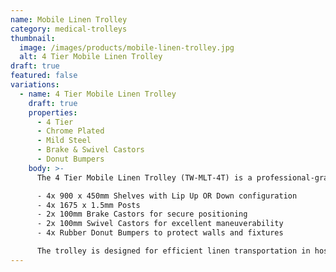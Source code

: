 ```yaml
---
name: Mobile Linen Trolley
category: medical-trolleys
thumbnail: 
  image: /images/products/mobile-linen-trolley.jpg
  alt: 4 Tier Mobile Linen Trolley
draft: true
featured: false
variations:
  - name: 4 Tier Mobile Linen Trolley
    draft: true
    properties:
      - 4 Tier
      - Chrome Plated
      - Mild Steel
      - Brake & Swivel Castors
      - Donut Bumpers
    body: >-
      The 4 Tier Mobile Linen Trolley (TW-MLT-4T) is a professional-grade medical trolley featuring mild steel chrome plated construction. This versatile unit measures 950 x 450 x 1800mm and includes:

      - 4x 900 x 450mm Shelves with Lip Up OR Down configuration
      - 4x 1675 x 1.5mm Posts
      - 2x 100mm Brake Castors for secure positioning
      - 2x 100mm Swivel Castors for excellent maneuverability
      - 4x Rubber Donut Bumpers to protect walls and fixtures

      The trolley is designed for efficient linen transportation in hospitals and healthcare facilities with an emphasis on mobility and durability.
---
```

